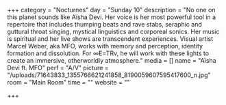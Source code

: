 +++
category = "Nocturnes"
day = "Sunday 10"
description = "No one on this planet sounds like Aïsha Devi. Her voice is her most powerful tool in a repertoire that includes thumping beats and rave stabs, seraphic and guttural throat singing, mystical linguistics and corporeal sonics. Her music is spiritual and her live shows are transcendent experiences. Visual artist Marcel Weber, aka MFO, works with memory and perception, identity formation and dissolution. For ∞E=TRv, he will work with these lights to create an immersive, otherworldly atmosphere."
media = []
name = "Aïsha Devi ft. MFO"
perf = "A/V"
picture = "/uploads/71643833_1355766621241858_8190059607595417600_n.jpg"
room = "Main Room"
time = ""
website = ""

+++
